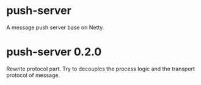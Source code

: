 # push-server
A message push server base on Netty.

# push-server 0.2.0
Rewrite protocol part. Try to decouples the process logic and the transport protocol of message.
